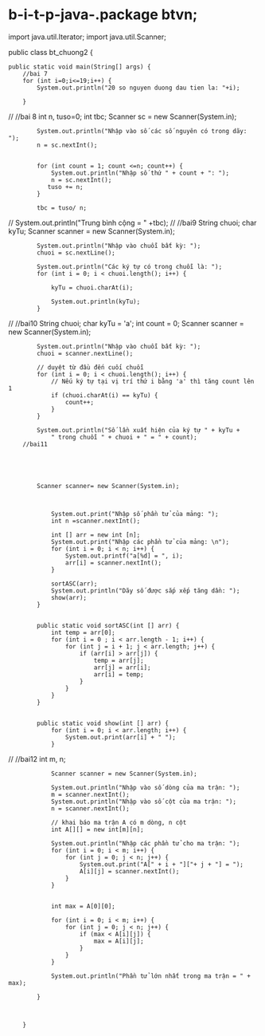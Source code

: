 # b-i-t-p-java-.package btvn;

import java.util.Iterator;
import java.util.Scanner;

public class bt_chuong2 {

	public static void main(String[] args) {
		//bai 7
		for (int i=0;i<=19;i++) {
			System.out.println("20 so nguyen duong dau tien la: "+i);
			
		}
//		//bai 8
		int n, tuso=0;
		int tbc;
		  Scanner sc = new Scanner(System.in);
	         
	        
	         
	        System.out.println("Nhập vào số các số nguyên có trong dãy: ");
	        n = sc.nextInt();
	         

	        for (int count = 1; count <=n; count++) {
	            System.out.println("Nhập số thứ " + count + ": ");
	            n = sc.nextInt();
	           tuso += n;
	        }
	         
	        tbc = tuso/ n;
//	        System.out.println("Trung bình cộng = " +tbc);
//	        //bai9
	        String chuoi;
	        char kyTu;
	        Scanner scanner = new Scanner(System.in);
	             
	        System.out.println("Nhập vào chuỗi bất kỳ: ");
	        chuoi = sc.nextLine();
	             
	        System.out.println("Các ký tự có trong chuỗi là: ");
	        for (int i = 0; i < chuoi.length(); i++) {
	            
	            kyTu = chuoi.charAt(i);
	                 
	            System.out.println(kyTu);
	        }
//	        //bai10
	        String chuoi;
	        char kyTu = 'a';
	        int count = 0;
	        Scanner scanner = new Scanner(System.in);
	             
	        System.out.println("Nhập vào chuỗi bất kỳ: ");
	        chuoi = scanner.nextLine();
	             
	        // duyệt từ đầu đến cuối chuỗi
	        for (int i = 0; i < chuoi.length(); i++) {
	            // Nếu ký tự tại vị trí thứ i bằng 'a' thì tăng count lên 1
	            if (chuoi.charAt(i) == kyTu) {
	                count++;
	            }
	        }
	             
	        System.out.println("Số lần xuất hiện của ký tự " + kyTu +
	            " trong chuỗi " + chuoi + " = " + count);
		//bai11
		
		 
		 
	
		
		    Scanner scanner= new Scanner(System.in);
		     
		
		
		        System.out.print("Nhập số phần tử của mảng: ");
		        int n =scanner.nextInt();
		      
		        int [] arr = new int [n];
		        System.out.print("Nhập các phần tử của mảng: \n");
		        for (int i = 0; i < n; i++) {
		            System.out.printf("a[%d] = ", i);
		            arr[i] = scanner.nextInt();
		        }
		   
		        sortASC(arr);
		        System.out.println("Dãy số được sắp xếp tăng dần: ");
		        show(arr);
		    }
		     
		   
		    public static void sortASC(int [] arr) {
		        int temp = arr[0];
		        for (int i = 0 ; i < arr.length - 1; i++) {
		            for (int j = i + 1; j < arr.length; j++) {
		                if (arr[i] > arr[j]) {
		                    temp = arr[j];
		                    arr[j] = arr[i];
		                    arr[i] = temp;
		                }
		            }
		        }
		    }
		     
		   
		    public static void show(int [] arr) {
		        for (int i = 0; i < arr.length; i++) {
		            System.out.print(arr[i] + " ");
		        }
//		        //bai12
		        int m, n;
		         
		        Scanner scanner = new Scanner(System.in);
		             
		        System.out.println("Nhập vào số dòng của ma trận: ");
		        m = scanner.nextInt();
		        System.out.println("Nhập vào số cột của ma trận: ");
		        n = scanner.nextInt();
		             
		        // khai báo ma trận A có m dòng, n cột
		        int A[][] = new int[m][n];
		             
		        System.out.println("Nhập các phần tử cho ma trận: ");
		        for (int i = 0; i < m; i++) {
		            for (int j = 0; j < n; j++) {
		                System.out.print("A[" + i + "]["+ j + "] = ");
		                A[i][j] = scanner.nextInt();
		            }
		        }
		             
		     
		        int max = A[0][0];
		             
		        for (int i = 0; i < m; i++) {
		            for (int j = 0; j < n; j++) {
		                if (max < A[i][j]) {
		                    max = A[i][j];
		                }
		            }
		        }
		             
		        System.out.println("Phần tử lớn nhất trong ma trận = " + max);
		    
		    }
	
		   
	
	    }
